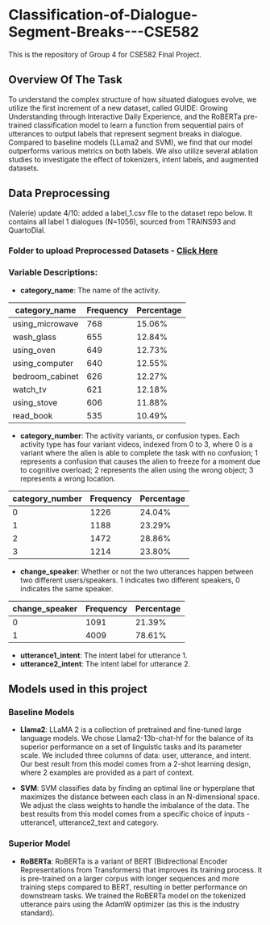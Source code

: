 # Classification-of-Dialogue-Segment-Breaks---CSE582
This is the repository of Group 4 for CSE582 Final Project.

## Overview Of The Task
To understand the complex structure of how situated dialogues evolve, we utilize the first increment of a new dataset, called GUIDE: Growing Understanding through Interactive Daily Experience, and the RoBERTa pre-trained classification model to learn a function from sequential pairs of utterances to output labels that represent segment breaks in dialogue. Compared to baseline models (LLama2 and SVM), we find that our model outperforms various metrics on both labels. We also utilize several ablation studies to investigate the effect of tokenizers, intent labels, and augmented datasets.

## Data Preprocessing
(Valerie) update 4/10: added a label_1.csv file to the dataset repo below. It contains all label 1 dialogues (N=1056), sourced from TRAINS93 and QuartoDial.

### Folder to upload Preprocessed Datasets - [Click Here](https://pennstateoffice365-my.sharepoint.com/:f:/g/personal/hmp5565_psu_edu/EuAqhN2dA5ZAg3xCPeRZwNsB4pZquDW6onc20c9BGTo-XQ?e=hYBv6N)

### Variable Descriptions: 
- **category_name**: The name of the activity.

| category_name      | Frequency | Percentage |
|--------------------|-----------|------------|
| using_microwave    | 768       | 15.06%     |
| wash_glass         | 655       | 12.84%     |
| using_oven         | 649       | 12.73%     |
| using_computer     | 640       | 12.55%     |
| bedroom_cabinet    | 626       | 12.27%     |
| watch_tv           | 621       | 12.18%     |
| using_stove        | 606       | 11.88%     |
| read_book          | 535       | 10.49%     |

- **category_number**: The activity variants, or confusion types. Each activity type has four variant videos, indexed from 0 to 3, where 0 is a variant where the alien is able to complete the task with no confusion; 1 represents a confusion that causes the alien to freeze for a moment due to cognitive overload; 2 represents the alien using the wrong object; 3 represents a wrong location.

| category_number | Frequency | Percentage |
|-----------------|-----------|------------|
| 0               | 1226      | 24.04%     |
| 1               | 1188      | 23.29%     |
| 2               | 1472      | 28.86%     |
| 3               | 1214      | 23.80%     |

- **change_speaker**: Whether or not the two utterances happen between two different users/speakers. 1 indicates two different speakers, 0 indicates the same speaker.

| change_speaker | Frequency | Percentage |
|----------------|-----------|------------|
| 0              | 1091      | 21.39%     |
| 1              | 4009      | 78.61%     |

- **utterance1_intent**: The intent label for utterance 1.
- **utterance2_intent**: The intent label for utterance 2.

## Models used in this project

### Baseline Models
- **Llama2**: LLaMA 2 is a collection of pretrained and fine-tuned large language models. We chose Llama2-13b-chat-hf for the balance of its superior performance on a set of linguistic tasks and its parameter scale.  We included three columns of data: user, utterance, and intent. Our best result from this model comes from a 2-shot learning design, where 2 examples are provided as a part of context. 

- **SVM**: SVM classifies data by finding an optimal line or hyperplane that maximizes the distance between each class in an N-dimensional space. We adjust the class weights to handle the imbalance of the data. The best results from this model comes from a specific choice of inputs - utterance1, utterance2_text and category. 

### Superior Model
- **RoBERTa**: RoBERTa is a variant of BERT (Bidirectional Encoder Representations from Transformers) that improves its training process. It is pre-trained on a larger corpus with longer sequences and more training steps compared to BERT, resulting in better performance on downstream tasks. We trained the RoBERTa model on the tokenized utterance pairs using the AdamW optimizer (as this is the industry standard).
